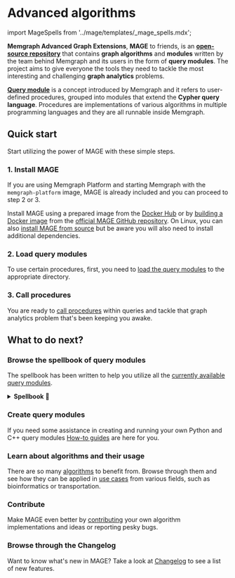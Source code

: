 # Advanced algorithms

import MageSpells from '../mage/templates/_mage_spells.mdx';

**Memgraph Advanced Graph Extensions**, **MAGE** to friends, is an [**open-source
repository**](https://github.com/memgraph/mage) that contains **graph algorithms** and **modules** written by the
team behind Memgraph and its users in the form of **query modules**. The project
aims to give everyone the tools they need to tackle the most interesting and
challenging **graph analytics** problems.

[**Query
module**](https://memgraph.com/docs/memgraph/database-functionalities/query-modules/built-in-query-modules)
is a concept introduced by Memgraph and it refers to user-defined procedures,
grouped into modules that extend the **Cypher query language**. Procedures are
implementations of various algorithms in multiple programming languages and they
are all runnable inside Memgraph.

## Quick start

Start utilizing the power of MAGE with these simple steps.

### 1. Install MAGE

If you are using Memgraph Platform and starting Memgraph with the
`memgraph-platform` image, MAGE is already included and you can proceed to
step 2 or 3.

Install MAGE using a prepared image from the [Docker
Hub](/installation/docker-hub.md) or by [building a Docker
image](/installation/docker-build.md) from the [official MAGE GitHub
repository](https://github.com/memgraph/mage). On Linux, you can also [install
MAGE from source](/installation/source.md) but be aware you will also need to
install additional
dependencies.

### 2. Load query modules

To use certain procedures, first, you need to [load the query modules](/usage/loading-modules.md) to the
appropriate directory. 

### 3. Call procedures

You are ready to [call procedures](/usage/calling-procedures.md) within queries and tackle that graph analytics
problem that's been keeping you awake. 

## What to do next?

### Browse the spellbook of query modules

The spellbook has been written to help you utilize all the [currently
available query modules](/mage/query-modules/available-queries).

<details>
  <summary><b>Spellbook</b> 📖</summary>
  
  <MageSpells/>
</details>

### Create query modules

If you need some assistance in creating and running your own Python and C++
query modules [How-to guides](/how-to-guides/create-a-new-module-cpp.md) are here for you. 

### Learn about algorithms and their usage

There are so many
[algorithms](/algorithms/traditional-graph-analytics/betweenness-centrality-algorithm.md)
to benefit from. Browse through them and see how they can be applied in [use
cases](/use-cases/bioinformatics.md) from various fields, such as bioinformatics or
transportation. 

### Contribute

Make MAGE even better by [contributing](/contributing.md) your own algorithm implementations and ideas or reporting pesky bugs. 

### Browse through the Changelog

Want to know what's new in MAGE? Take a look at [Changelog](/changelog.md)
to see a list of new features.


